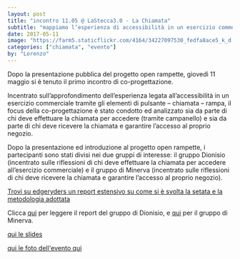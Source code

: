 ```yaml
---
layout: post
title: "incontro 11.05 @ LaStecca3.0 - La Chiamata"
subtitle: "mappiamo l’esperienza di accessibilità in un esercizio commerciale"
date: 2017-05-11
image: "https://farm5.staticflickr.com/4164/34227097530_fedfa8ace5_k_d.jpg"
categories: ["chiamata", "evento"]
by: "Lorenzo"
---
```

Dopo la presentazione pubblica del progetto open rampette, giovedì 11 maggio si è tenuto il primo incontro di co-progettazione.

Incentrato sull’approfondimento dell’esperienza legata all’accessibilità in un esercizio commerciale tramite gli elementi di pulsante – chiamata – rampa, il focus della co-progettazione è stato condotto ed analizzato sia da parte di chi deve effettuare la chiamata per accedere (tramite campanello) e sia da parte di chi deve ricevere la chiamata e garantire l’accesso al proprio negozio.

Dopo la presentazione ed introduzione al progetto open rampette, i partecipanti sono stati divisi nei due gruppi di interesse: il gruppo Dionisio (incentrato sulle riflessioni di chi deve effettuare la chiamata per accedere all’esercizio commerciale) e il gruppo di Minerva (incentrato sulle riflessioni di chi deve ricevere la chiamata e garantire l’accesso al proprio negozio).

[Trovi su edgeryders un report estensivo su come si è svolta la setata e la metodologia adottata](https://edgeryders.eu/en/open-rampette-la-chiamata-incontro-1105-lastecca30)

Clicca [qui](https://edgeryders.eu/en/node/7915) per leggere il report del gruppo di Dionisio, e [qui](https://edgeryders.eu/en/node/7916) per il gruppo di Minerva.

[qui le slides ](https://www.flickr.com/photos/wemake_cc/sets/72157683629824436/with/34227097530/)

[qui le foto dell'evento qui](https://www.flickr.com/photos/wemake_cc/sets/72157683629824436/with/34227097530/)
